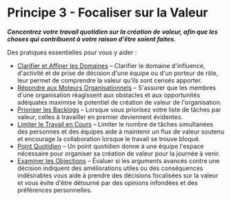 [:menu-title]: # "Focaliser sur la Valeur"

# Principe 3 - Focaliser sur la Valeur

**_Concentrez votre travail quotidien sur la création de valeur, afin que les choses qui contribuent à votre raison d'être soient faites._**

Des pratiques essentielles pour vous y aider :

- [Clarifier et Affiner les Domaines](section:clarify-and-develop-domains) – Clarifier le domaine d'influence, d'activité et de prise de décision d'une équipe ou d'un porteur de rôle, leur permet de comprendre la valeur qu'ils sont censés apporter.
- [Répondre aux Moteurs Organisationnels](section:respond-to-organizational-drivers) – S'assurer que les membres d'une organisation réagissent aux obstacles et aux opportunités adéquates maximise le potentiel de création de valeur de l'organisation.
- [Prioriser les Backlogs](section:prioritize-backlogs) – Lorsque vous priorisez votre liste de tâches par valeur, celles à travailler en premier deviennent évidentes.
- [Limiter le Travail en Cours](section:limit-work-in-progress) – Limiter le nombre de tâches simultanées des personnes et des équipes aide à maintenir un flux de valeur soutenu et encourage la collaboration lorsque le travail se trouve bloqué.
- [Point Quotidien](section:daily-standup) – Un point quotidien donne à une équipe l'espace nécessaire pour organiser sa création de valeur pour la journée à venir.
- [Examiner les Objections](section:test-arguments-qualify-as-objections) – Évaluer si les arguments avancés contre une décision indiquent des améliorations utiles ou des conséquences indésirables vous aide à prendre des décisions focalisées sur la valeur et vous évite d'être détourné par des opinions infondées et des préférences personnelles.
